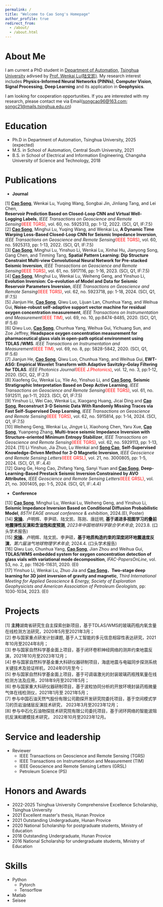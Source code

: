 ```yaml
---
permalink: /
title: "Welcome to Cao Song's Homepage"
author_profile: true
redirect_from: 
  - /about/
  - /about.html
---
```


About Me
======
I am current a PhD student in [Department of Automation](https://www.au.tsinghua.edu.cn/), [Tsinghua University](https://www.tsinghua.edu.cn/) adivsed by [Prof. Wenkai Lu](https://www.au.tsinghua.edu.cn/info/1096/1541.htm)[(陆文凯)](https://www.au.tsinghua.edu.cn/info/1096/1541.htm). My research interest includes **Physics-Informed Neural Networks (PINNs)**, **Computer Vision**, **Signal Processing**, **Deep Learning** and its application in **Geophysics**.

I am looking for cooperation opportunities. If you are interested with my research, please contact me via Email(<ins>songcao96@163.com</ins>; <ins>songc21@mails.tsinghua.edu.cn</ins>)

Education
======
* Ph.D in Department of Automation, Tsinghua University, 2025 (expected)
* M.S. in School of Automation, Central South University, 2021
* B.S. in School of Electrical and Information Engineering, Changsha University of Science and Technology, 2018

Publications
======
* **Journal**
  
[1] <ins>**Cao Song**</ins>, Wenkai Lu, Yuqing Wang, Songbai Jin, Jinliang Tang, and Lei Chen,  
**Reservoir Prediction Based on Closed-Loop CNN and Virtual Well-Logging Labels**, *IEEE Transactions on Geoscience and Remote Sensing*<font color=red>(IEEE TGRS)</font>, vol. 60, no. 5925313, pp: 1-12, 2022. (SCI, Q1, IF:7.5)\
[2] <ins>**Cao Song**</ins>, Minghui Lu, Yuqing Wang, and Wenkai Lu, **A Dynamic Time Warping Loss-Based Closed-Loop CNN for Seismic Impedance Inversion**, *IEEE Transactions on Geoscience and Remote Sensing*<font color=red>(IEEE TGRS)</font>, vol. 60, no. 5925313, pp: 1-13, 2022. (SCI, Q1, IF:7.5)\
[3] <ins>**Cao Song**</ins>, Minghui Lu, Yinshuo Li, Wenkai Lu, Xinhai Hu, Jianyong Song, Gang Chen, and Tinming Tang, **Spatial Pattern Learning: Dip Structure Constraint Multi-view Convolutional Neural Network for Pre-stacked Seismic Inversion**, *IEEE Transactions on Geoscience and Remote Sensing*<font color=red>(IEEE TGRS)</font>, vol. 61, no. 5917116, pp: 1-16, 2023. (SCI, Q1, IF:7.5)\
[4] <ins>**Cao Song**</ins>, Minghui Lu, Wenkai Lu, Weiheng Geng, and Yinshuo Li, **Evolution Inversion: Co-evolution of Model and Data for Seismic Reservoir Parameters Inversion**, *IEEE Transactions on Geoscience and Remote Sensing*<font color=red>(IEEE TGRS)</font>, vol. 62, no. 5923718, pp: 1-18, 2024. (SCI, Q1, IF:7.5)\
[5] Jianjun He, <ins>**Cao Song**</ins>, Qiwu Luo, Lijuan Lan, Chunhua Yang, and Weihua Gui, **Noise-robust self-adaptive support vector machine for residual oxygen concentration measurement**, *IEEE Transactions on Instrumentation and Measurement*<font color=red>(IEEE TIM)</font>, vol. 69, no. 10, pp:8474-8485, 2020. (SCI, Q1, IF:5.6)\
[6] Qiwu Luo, <ins>**Cao Song**</ins>, Chunhua Yang, Weihua Gui, Yichuang Sun, and Zoe Jeffrey, **Headspace oxygen concentration measurement for pharmaceutical glass vials in open-path optical environment using TDLAS /WMS**. *IEEE Transactions on Instrumentation and Measurement*<font color=red>(IEEE TIM)</font>, vol. 69, no. 8, pp: 5828-5842, 2020. (SCI, Q1, IF:5.6)\
[7] Jianjun He, <ins>**Cao Song**</ins>, Qiwu Luo, Chunhua Yang, and Weihua Gui, **EWT-ASG: Empirical Wavelet Transform with Adaptive Savitzky–Golay Filtering for TDLAS**. *IEEE Photonics Journal*<font color=red>(IEEE J.Photonics)</font>, vol. 12, no. 3, pp:1-12, 2020. (SCI, Q2, IF:2.1)\
[8] Xiaofeng Gu, Wenkai Lu, Yile Ao, Yinshuo Li, and <ins>**Cao Song**</ins>, **Seismic Stratigraphic Interpretation Based on Deep Active Learning**, *IEEE Transactions on Geoscience and Remote Sensing*<font color=red>(IEEE TGRS)</font>, vol. 61, no. 5912511, pp:1-11, 2023. (SCI, Q1, IF:7.5)\
[9] Yinshuo Li, Wei Cao, Wenkai Lu, Xiaogang Huang, Jicai Ding and <ins>**Cao Song**</ins>, **Reconstruct 3-D Seismic Data With Randomly Missing Traces via Fast Self-Supervised Deep Learning**, *IEEE Transactions on Geoscience and Remote Sensing*<font color=red>(IEEE TGRS)</font>, vol. 62, no. 5915814, pp: 1-14, 2024. (SCI, Q1, IF:7.5)\
[10] Weiheng Geng, Wenkai Lu, Jingye Li, Xiaohong Chen, Yaru Xue, <ins>**Cao Song**</ins>, Yuanpeng Zhang, **Multi-trace seismic Impedance Inversion with Structure-oriented Minimum Entropy Stabilizer**, *IEEE Transactions on Geoscience and Remote Sensing*<font color=red>(IEEE TGRS)</font>, vol. 62, no. 5929113, pp: 1-13, 2024.
[11] Li Yinshuo, Jia Zhuo, Lu Wenkai and <ins>**Song Cao**</ins>, **Self-Supervised Knowledge-Driven Method for 3-D Magnetic Inversion**, *IEEE Geoscience and Remote Sensing Letters*<font color=red>(IEEE GRSL)</font>, vol. 21, no. 3000805, pp: 1-5, 2024. (SCI, Q1, IF:.4.4)\
[12] Qiang Ge, Hong Cao, Zhifang Yang, Sanyi Yuan and <ins>**Cao Song**</ins>, **Deep-Learning-Based Prestack Seismic Inversion Constrained by AVO Attributes**, *IEEE Geoscience and Remote Sensing Letters*<font color=red>(IEEE GRSL)</font>, vol. 21, no. 3001405, pp: 1-5, 2024. (SCI, Q1, IF:.4.4)

* **Conference**
  
[13] <ins>**Cao Song**</ins>, Minghui Lu, Wenkai Lu, Weiheng Geng, and Yinshuo Li, **Seismic Impedance Inversion Based on Conditional Diffusion Probabilistic Model**, *85TH EAGE annual conference & exhibition*, 2024.(EI, Poster)\
[14] <ins>**宋操**</ins>、卢明辉、李尹硕、陆文凯、陈刚、唐廷明, **基于递进多视图学习的叠前地震弹性反演和含油饱和度预测**, *2023年中国地球科学联合学术年会*, 2023.8. (口头学术报告)\
[15] <ins>**宋操**</ins>、卢明辉、陆文凯、李尹硕，**基于地质构造约束的深度闭环地震速度反演**，*第六届油气地球物理学术年会*, 2024.4. (口头学术报告)\
[16] Qiwu Luo, Chunhua Yang, <ins>**Cao Song**</ins>, Jian Zhou and Weihua Gui, **TDLAS/WMS embedded system for oxygen concentration detection of glass vials with variational mode decomposition**, *IFAC-PapersOnLine*, vol. 53, no. 2, pp: 11626-11631, 2020. (EI)\
[17] Yinshuo Li, Wenkai Lu, Zhuo Jia and <ins>**Cao Song**</ins>，**Two-stage deep learning for 3D joint inversion of gravity and magnetic**, *Third International Meeting for Applied Geoscience & Energy, Society of Exploration Geophysicists and American Association of Petroleum Geologists*, pp: 1030-1034, 2023. (EI)

Projects
======
[1] **主持**湖南省研究生自主探索创新项目，基于TDLAS/WMS的玻璃药瓶内氧含量在线检测方法研究，2020年5月至2021年3月；\
[2] 参与国家重点研发计划课题, 基于人工智能的多元信息相容性表达研究，2021年10月至2024年8月；\
[3] 参与国家自然科学基金面上项目，基于闭环卷积神经网络的测井约束地震反演，2021年10月至2023年12月；\
[4] 参与国家自然科学基金重大科研仪器研制项目，海底地震与电磁同步探测系统关键技术及验证样机，2024年01月至今；\
[5] 参与国家自然科学基金面上项目，基于可调谐激光的封装玻璃药瓶残氧量在线检测方法及应用，2018年9月至2021年5月；\
[6] 参与国家重大科研仪器研制项目，基于波粒协同分析的开放环境封装药瓶微量气体在线检测仪，2021年1月至 2021年5月；\
[7] 参与中国石油天然气股份有限公司勘探开发研究院委托项目，基于空间模式学习的页岩油储层反演技术研究， 2023年3月至2023年12月；\
[8] 参与中石化石油物探技术研究院有限公司委托项目，基于闭环网络的智能波阻抗反演和建模技术研究， 2022年10月至2023年12月。

Service and leadership
======
* Reviewer
  * IEEE Transactions on Geoscience and Remote Sensing (TGRS)
  * IEEE Transactions on Instrumentation and Measurement (TIM)
  * IEEE Geoscience and Remote Sensing Letters (GRSL)
  * Petroleum Science (PS)

Honors and Awards
======
* 2022-2025 Tsinghua University Comprehensive Excellence Scholarship, Tsinghua University
* 2021 Excellent master's thesis, Hunan Provice
* 2021 Outstanding Undergraduate, Hunan Provice
* 2020 National Scholarship for postgraduate students, Ministry of Education
* 2018 Outstanding Undergraduate, Hunan Provice
* 2016 National Scholarship for undergraduate students, Ministry of Education
  
Skills
======
* Python
  * Pytorch
  * Tensorflow
* Matlab
* Seisee
